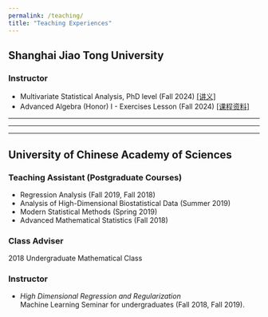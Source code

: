 ```yaml
---
permalink: /teaching/
title: "Teaching Experiences"
---
```


## Shanghai Jiao Tong University

### Instructor
- Multivariate Statistical Analysis, PhD level (Fall 2024) [[讲义]](https://pan.baidu.com/s/1xvWPyaKUxGy_DKIfLCzG-Q)
- Advanced Algebra (Honor) I - Exercises Lesson (Fall 2024) [[课程资料]](https://pan.baidu.com/s/18R_WylElETwiN0FIGJsD7Q )


- - -
    
- - -
    
     
- - -
## University of Chinese Academy of Sciences

### Teaching Assistant (Postgraduate Courses)
- Regression Analysis (Fall 2019, Fall 2018)
- Analysis of High-Dimensional Biostatistical Data (Summer 2019) 
- Modern Statistical Methods (Spring 2019)  
- Advanced Mathematical Statistics (Fall 2018)

### Class Adviser
2018 Undergraduate Mathematical Class

### Instructor
- *High Dimensional Regression and Regularization*  
Machine Learning Seminar for undergraduates (Fall 2018, Fall 2019).  



